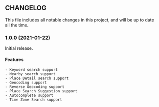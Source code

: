 ## CHANGELOG

This file includes all notable changes in this project, and will be up to date all the time.

### 1.0.0 (2021-01-22)

Initial release.

#### Features

    - Keyword search support
    - Nearby search support
    - Place Detail search support
    - Geocoding support
    - Reverse Geocoding support
    - Place Search Suggestion support
    - Autocomplete support
    - Time Zone Search support
